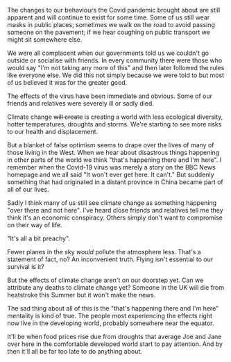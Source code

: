 The changes to our behaviours the Covid pandemic brought about are still apparent and will continue to exist for some time. Some of us still wear masks in public places; sometimes we walk on the road to avoid passing someone on the pavement; if we hear coughing on public transport we might sit somewhere else.

We were all complacent when our governments told us we couldn't go outside or socialise with friends. In every community there were those who would say "I'm not taking any more of this" and then later followed the rules like everyone else. We did this not simply because we were told to but most of us believed it was for the greater good.

The effects of the virus have been immediate and obvious. Some of our friends and relatives were severely ill or sadly died.

Climate change ~~will create~~ is creating a world with less ecological diversity, hotter temperatures, droughts and storms. We're starting to see more risks to our health and displacement.

But a blanket of false optimism seems to drape over the lives of many of those living in the West. When we hear about disastrous things happening in other parts of the world we think "that's happening there and I'm here". I remember when the Covid-19 virus was merely a story on the BBC News homepage and we all said "It won't ever get here. It can't." But suddenly something that had originated in a distant province in China became part of all of our lives.

Sadly I think many of us still see climate change as something happening "over there and not here". I've heard close friends and relatives tell me they think it's an economic conspiracy. Others simply don't want to compromise on their way of life.

"It's all a bit preachy".

Fewer planes in the sky _would_ pollute the atmosphere less. That's a statement of fact, no? An inconvenient truth. Flying isn't essential to our survival is it?

But the effects of climate change aren't on our doorstep yet. Can we attribute any deaths to climate change yet? Someone in the UK will die from heatstroke this Summer but it won't make the news.

The sad thing about all of this is the "that's happening there and I'm here" mentality is kind of true. The people most experiencing the effects right now live in the developing world, probably somewhere near the equator.

It'll be when food prices rise due from droughts that average Joe and Jane over here in the comfortable developed world start to pay attention. And by then it'll all be far too late to do anything about.